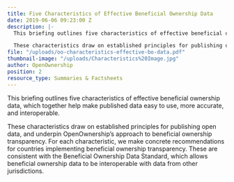 ```yaml
---
title: Five Characteristics of Effective Beneficial Ownership Data
date: 2019-06-06 09:23:00 Z
description: |-
  This briefing outlines five characteristics of effective beneficial ownership data, which together help make published data easy to use, more accurate, and interoperable.

  These characteristics draw on established principles for publishing open data, and underpin OpenOwnership’s approach to beneficial ownership transparency. For each characteristic, we make concrete recommendations for countries implementing beneficial ownership transparency. These are consistent with the Beneficial Ownership Data Standard, which allows beneficial ownership data to be interoperable with data from other jurisdictions.
file: "/uploads/oo-characteristics-effective-bo-data.pdf"
thumbnail-image: "/uploads/Characteristics%20Image.jpg"
author: OpenOwnership
position: 2
resource_type: Summaries & Factsheets
---
```


This briefing outlines five characteristics of effective beneficial ownership data, which together help make published data easy to use, more accurate, and interoperable.

These characteristics draw on established principles for publishing open data, and underpin OpenOwnership’s approach to beneficial ownership transparency. For each characteristic, we make concrete recommendations for countries implementing beneficial ownership transparency. These are consistent with the Beneficial Ownership Data Standard, which allows beneficial ownership data to
be interoperable with data from other jurisdictions.
